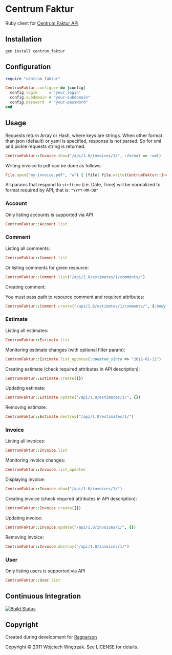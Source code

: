 # Centrum Faktur #

Ruby client for [Centrum Faktur API](http://centrumfaktur.pl/api/)

## Installation ##

```
gem install centrum_faktur
```

## Configuration ##

``` ruby
require "centrum_faktur"

CentrumFaktur.configure do |config|
  config.login     = "your_login"
  config.subdomain = "your-subdomain"
  config.password  = "your-password"
end
```

## Usage ##

Requests return Array or Hash, where keys are strings.
When other format than json (default) or yaml is specified, response is not parsed.
So for xml and pickle requests string is returned.

``` ruby
CentrumFaktur::Invoice.show("/api/1.0/invoices/1/", :format => :xml)
```

Writing invoice to pdf can be done as follows:

``` ruby
File.open("my-invoice.pdf", "w") { |file| file.write(CentrumFaktur::Invoice.show("/api/1.0/invoices/1/", :format => :pdf)) }
```

All params that respond to `strftime` (i.e. Date, Time) will be normalized to format
required by API, that is: `"YYYY-MM-DD"`

### Account ###

Only listing accounts is supported via API

``` ruby
CentrumFaktur::Account.list
```

### Comment ###

Listing all comments:

``` ruby
CentrumFaktur::Comment.list
```

Or listing comments for given resource:

``` ruby
CentrumFaktur::Comment.list("/api/1.0/estimates/1/comments/")
```

Creating comment:

You must pass path to resource comment and required attributes:

``` ruby
CentrumFaktur::Comment.create("/api/1.0/estimates/1/comments/", {:body => "cool", :is_public => false})
```

### Estimate ###

Listing all estimates:

``` ruby
CentrumFaktur::Estimate.list
```

Monitoring estimate changes (with optional filter param):

``` ruby
CentrumFaktur::Estimate.list_updates(:updated_since => "2012-01-12")
```

Creating estimate (check required attributes in API description):

``` ruby
CentrumFaktur::Estimate.create({})
```

Updating estimate:

``` ruby
CentrumFaktur::Estimate.update("/api/1.0/estimates/1/", {})
```

Removing estimate:

``` ruby
CentrumFaktur::Estimate.destroy("/api/1.0/estimates/1/")
```

### Invoice ###

Listing all invoices:

``` ruby
CentrumFaktur::Invoice.list
```

Monitoring invoice changes:

``` ruby
CentrumFaktur::Invoice.list_updates
```

Displaying invoice:

``` ruby
CentrumFaktur::Invoice.show("/api/1.0/invoices/1/")
```

Creating invoice (check required attributes in API description):

``` ruby
CentrumFaktur::Invoice.create({})
```

Updating invoice:

``` ruby
CentrumFaktur::Invoice.update("/api/1.0/invoices/1/", {})
```

Removing invoice:

``` ruby
CentrumFaktur::Invoice.destroy("/api/1.0/invoices/1/")
```

### User ###

Only listing users is supported via API

``` ruby
CentrumFaktur::User.list
```

## Continuous Integration ##
[![Build Status](https://secure.travis-ci.org/morgoth/centrum_faktur.png)](http://travis-ci.org/morgoth/centrum_faktur)

## Copyright ##

Created during development for [Ragnarson](http://ragnarson.com/)

Copyright © 2011 Wojciech Wnętrzak. See LICENSE for details.
